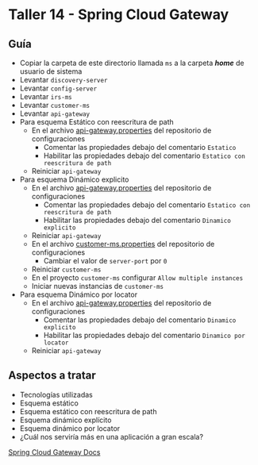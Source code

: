 # Taller 14 - Spring Cloud Gateway
## Guía

- Copiar la carpeta de este directorio llamada `ms` a la carpeta ***home*** de usuario de sistema
- Levantar `discovery-server`
- Levantar `config-server`
- Levantar `irs-ms`
- Levantar `customer-ms`
- Levantar `api-gateway`
- Para esquema Estático con reescritura de path
  - En el archivo [api-gateway.properties](./ms/config-repo/api-gateway.properties) del repositorio de configuraciones
    - Comentar las propiedades debajo del comentario `Estatico`
    - Habilitar las propiedades debajo del comentario `Estatico con reescritura de path`
  - Reiniciar `api-gateway`
- Para esquema Dinámico explicito
    - En el archivo [api-gateway.properties](./ms/config-repo/api-gateway.properties) del repositorio de configuraciones
        - Comentar las propiedades debajo del comentario `Estatico con reescritura de path`
        - Habilitar las propiedades debajo del comentario `Dinamico explicito`
    - Reiniciar `api-gateway`
    - En el archivo [customer-ms.properties](./ms/config-repo/customer-ms.properties) del repositorio de configuraciones
        - Cambiar el valor de `server-port` por `0`
    - Reiniciar `customer-ms`
    - En el proyecto `customer-ms` configurar `Allow multiple instances`
    - Iniciar nuevas instancias de `customer-ms`
- Para esquema Dinámico por locator
    - En el archivo [api-gateway.properties](./ms/config-repo/api-gateway.properties) del repositorio de configuraciones
        - Comentar las propiedades debajo del comentario `Dinamico explicito`
        - Habilitar las propiedades debajo del comentario `Dinamico por locator`
    - Reiniciar `api-gateway`

## Aspectos a tratar
- Tecnologías utilizadas
- Esquema estático
- Esquema estático con reescritura de path
- Esquema dinámico explícito
- Esquema dinámico por locator
- ¿Cuál nos serviría más en una aplicación a gran escala?

[Spring Cloud Gateway Docs](https://docs.spring.io/spring-cloud-gateway/docs/current/reference/html)